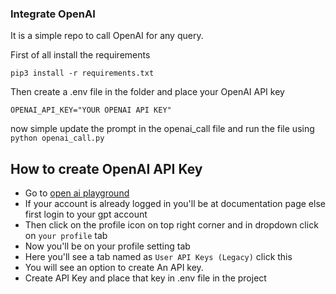 ### Integrate OpenAI 
It is a simple repo to call OpenAI for any query.

First of all install the requirements
```
pip3 install -r requirements.txt
```

Then create a .env file in the folder and place your OpenAI API key 
```
OPENAI_API_KEY="YOUR OPENAI API KEY"
```

now simple update the prompt in the openai_call file and run the file using  `python openai_call.py`



## How to create OpenAI API Key
- Go to [open ai playground](https://platform.openai.com/docs/overview)
- If your account is already logged in you'll be at documentation page else first login to your gpt account
- Then click on the profile icon on top right corner and in dropdown click on `your profile` tab
- Now you'll be on your profile setting tab
- Here you'll see a tab named as `User API Keys (Legacy)` click this
- You will see an option to create An API key.
- Create API Key and place that key in .env file in the project